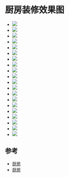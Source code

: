 # 厨房装修效果图

- ![](./images/cookingroom/1.jpg)
- ![](./images/cookingroom/2.jpg)
- ![](./images/cookingroom/3.jpg)
- ![](./images/cookingroom/4.jpg)
- ![](./images/cookingroom/5.jpg)
- ![](./images/cookingroom/6.jpg)
- ![](./images/cookingroom/7.jpg)
- ![](./images/cookingroom/8.jpg)
- ![](./images/cookingroom/9.jpg)
- ![](./images/cookingroom/10.jpg)
- ![](./images/cookingroom/11.jpg)
- ![](./images/cookingroom/12.jpg)
- ![](./images/cookingroom/13.jpg)
- ![](./images/cookingroom/14.jpg)
- ![](./images/cookingroom/15.jpg)
- ![](./images/cookingroom/16.jpg)
- ![](./images/cookingroom/17.jpg)
- ![](./images/cookingroom/18.jpg)
- ![](./images/cookingroom/19.jpg)
- ![](./images/cookingroom/20.jpg)




## 参考
- [厨房](https://xiaoguotu.to8to.com/list-h1s4i0)
- [厨房](http://home.fang.com/album/chufang/)

